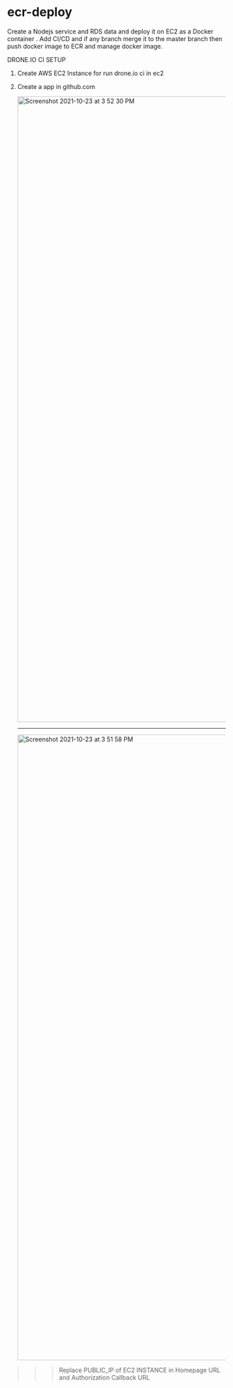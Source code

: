 # ecr-deploy
Create a Nodejs service and RDS data and deploy it on EC2  as a Docker container .  Add CI/CD and if any branch merge it to the master branch then push docker image to ECR and manage docker image.


DRONE.IO CI SETUP

1. Create AWS EC2 Instance for run drone.io ci in ec2 
2. Create a app in github.com
   
   <img width="1438" alt="Screenshot 2021-10-23 at 3 52 30 PM" src="https://user-images.githubusercontent.com/25931598/138552403-577a0cd1-3070-415f-93f1-4a6836ea6b92.png">
   
   ----------------------
   
   <img width="1438" alt="Screenshot 2021-10-23 at 3 51 58 PM" src="https://user-images.githubusercontent.com/25931598/138552424-3452c7a6-0bea-47a8-8628-0019e6107968.png">
   
   
  >>> Replace PUBLIC_IP of EC2 INSTANCE in Homepage URL and Authorization Callback URL
   
   
   



